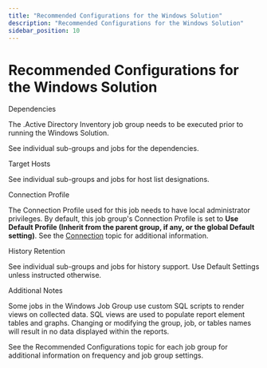 ```yaml
---
title: "Recommended Configurations for the Windows Solution"
description: "Recommended Configurations for the Windows Solution"
sidebar_position: 10
---
```


# Recommended Configurations for the Windows Solution

Dependencies

The .Active Directory Inventory job group needs to be executed prior to running the Windows
Solution.

See individual sub-groups and jobs for the dependencies.

Target Hosts

See individual sub-groups and jobs for host list designations.

Connection Profile

The Connection Profile used for this job needs to have local administrator privileges. By default,
this job group's Connection Profile is set to **Use Default Profile (Inherit from the parent group,
if any, or the global Default setting)**. See the
[Connection](/docs/accessanalyzer/12.0/admin/settings/connection/overview.md) topic for additional information.

History Retention

See individual sub-groups and jobs for history support. Use Default Settings unless instructed
otherwise.

Additional Notes

Some jobs in the Windows Job Group use custom SQL scripts to render views on collected data. SQL
views are used to populate report element tables and graphs. Changing or modifying the group, job,
or tables names will result in no data displayed within the reports.

See the Recommended Configurations topic for each job group for additional information on frequency
and job group settings.
